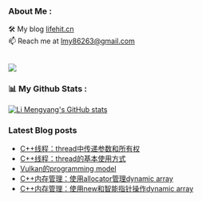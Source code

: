 ### About Me : 

🛠 My blog <a href="https://lifehit.cn/">lifehit.cn</a><br>
📫 Reach me at <a href="mailto:lmy86263@gmail.com">lmy86263@gmail.com</a><br><br>

<p><img src="https://gpvc.arturio.dev/limeya"><p>

### 📊 My Github Stats :
[![Li Mengyang's GitHub stats](https://github-readme-stats.vercel.app/api?username=limeya&show_icons=true&theme=dracula)](https://github.com/limeya/limeya)

### Latest Blog posts
<!-- BLOG-POST-LIST:START -->
- [C++线程：thread中传递参数和所有权](https://limeya.github.io/2022/11/30/bian-cheng-zhi-dao/c-xian-cheng-thread-zhong-chuan-di-can-shu-he-suo-you-quan/)
- [C++线程：thread的基本使用方式](https://limeya.github.io/2022/11/28/bian-cheng-zhi-dao/c-xian-cheng-thread-de-ji-ben-shi-yong-fang-shi/)
- [Vulkan的programming model](https://limeya.github.io/2022/11/27/ji-suan-ji-tu-xing-xue/vulkan/vulkan-de-programming-model/)
- [C++内存管理：使用allocator管理dynamic array](https://limeya.github.io/2022/11/27/bian-cheng-zhi-dao/c-nei-cun-guan-li-shi-yong-allocator-guan-li-dynamic-array/)
- [C++内存管理：使用new和智能指针操作dynamic array](https://limeya.github.io/2022/11/25/bian-cheng-zhi-dao/c-nei-cun-guan-li-shi-yong-new-he-zhi-neng-zhi-zhen-cao-zuo-dynamic-array/)
<!-- BLOG-POST-LIST:END -->

